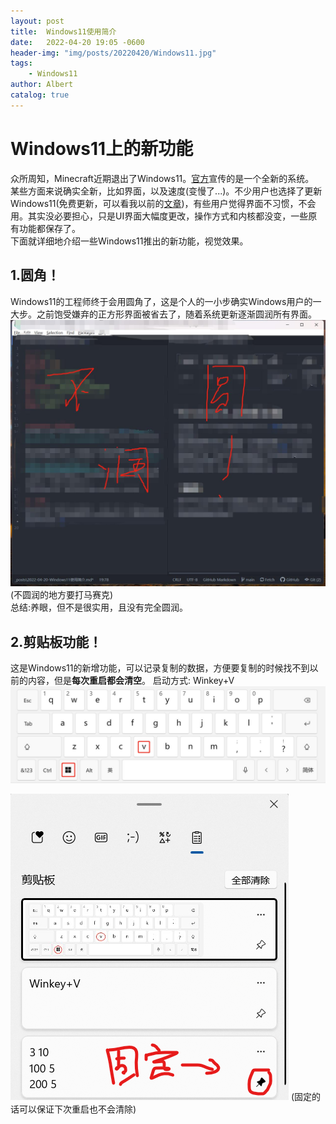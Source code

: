 ```yaml
---
layout: post
title:  Windows11使用简介
date:   2022-04-20 19:05 -0600
header-img: "img/posts/20220420/Windows11.jpg"
tags: 
    - Windows11
author: Albert
catalog: true
---
```


# Windows11上的新功能
众所周知，Minecraft近期退出了Windows11。[官方](https://www.microsoft.com/zh-cn/windows?r=1)宣传的是一个全新的系统。  
某些方面来说确实全新，比如界面，以及速度(变慢了...)。不少用户也选择了更新Windows11(免费更新，可以看我以前的[文章](https://albert-wuchenyu.github.io/Windows11%E6%B5%8B%E8%AF%84.html))，有些用户觉得界面不习惯，不会用。其实没必要担心，只是UI界面大幅度更改，操作方式和内核都没变，一些原有功能都保存了。  
下面就详细地介绍一些Windows11推出的新功能，视觉效果。

## 1.圆角！
Windows11的工程师终于会用圆角了，这是个人的一小步确实Windows用户的一大步。之前饱受嫌弃的正方形界面被省去了，随着系统更新逐渐圆润所有界面。
![](img/posts/20220420/yuan.jpg)
(不圆润的地方要打马赛克)  
总结:养眼，但不是很实用，且没有完全圆润。

## 2.剪贴板功能！
这是Windows11的新增功能，可以记录复制的数据，方便要复制的时候找不到以前的内容，但是**每次重启都会清空**。
启动方式: Winkey+V
![](img/posts/20220420/v.jpg)

![](img/posts/20220420/v1.png)
(固定的话可以保证下次重启也不会清除)
